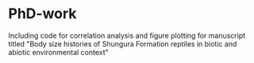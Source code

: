 # PhD-work
Including code for correlation analysis and figure plotting for manuscript titled "Body size histories of Shungura Formation reptiles in biotic and abiotic environmental context"
